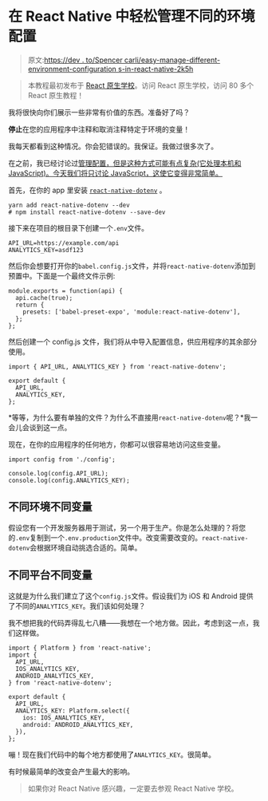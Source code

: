 # 在 React Native 中轻松管理不同的环境配置

> 原文:[https://dev . to/Spencer carli/easy-manage-different-environment-configuration s-in-react-native-2k5h](https://dev.to/spencercarli/easily-manage-different-environment-configurations-in-react-native-2k5h)

> 本教程最初发布于 [React 原生学校](https://www.reactnativeschool.com/easily-manage-different-environment-configurations-in-react-native)。访问 React 原生学校，访问 80 多个 React 原生教程！

我将很快向你们展示一些非常有价值的东西。准备好了吗？

**停止**在您的应用程序中注释和取消注释特定于环境的变量！

我每天都看到这种情况。你会犯错误的。我保证。我做过很多次了。

在之前，我已经讨论过[管理配置，但是这种方式可能有点复杂(它处理本机和 JavaScript)。今天我们将只讨论 JavaScript，这使它变得非常简单。](https://www.reactnativeschool.com/managing-configuration-in-react-native)

首先，在你的 app 里安装 [`react-native-dotenv`](https://github.com/motdotla/react-native-dotenv#readme) 。

```
yarn add react-native-dotenv --dev
# npm install react-native-dotenv --save-dev 
```

接下来在项目的根目录下创建一个`.env`文件。

```
API_URL=https://example.com/api
ANALYTICS_KEY=asdf123 
```

然后你会想要打开你的`babel.config.js`文件，并将`react-native-dotenv`添加到预置中。下面是一个最终文件示例:

```
module.exports = function(api) {
  api.cache(true);
  return {
    presets: ['babel-preset-expo', 'module:react-native-dotenv'],
  };
}; 
```

然后创建一个 config.js 文件，我们将从中导入配置信息，供应用程序的其余部分使用。

```
import { API_URL, ANALYTICS_KEY } from 'react-native-dotenv';

export default {
  API_URL,
  ANALYTICS_KEY,
}; 
```

*等等，为什么要有单独的文件？为什么不直接用`react-native-dotenv`呢？*我一会儿会谈到这一点。

现在，在你的应用程序的任何地方，你都可以很容易地访问这些变量。

```
import config from './config';

console.log(config.API_URL);
console.log(config.ANALYTICS_KEY); 
```

## [](#different-variables-for-different-environments)不同环境不同变量

假设您有一个开发服务器用于测试，另一个用于生产。你是怎么处理的？将您的`.env`复制到一个`.env.production`文件中。改变需要改变的。`react-native-dotenv`会根据环境自动挑选合适的。简单。

## [](#different-variables-for-different-platforms)不同平台不同变量

这就是为什么我们建立了这个`config.js`文件。假设我们为 iOS 和 Android 提供了不同的`ANALYTICS_KEY`。我们该如何处理？

我不想把我的代码弄得乱七八糟——我想在一个地方做。因此，考虑到这一点，我们这样做。

```
import { Platform } from 'react-native';
import {
  API_URL,
  IOS_ANALYTICS_KEY,
  ANDROID_ANALYTICS_KEY,
} from 'react-native-dotenv';

export default {
  API_URL,
  ANALYTICS_KEY: Platform.select({
    ios: IOS_ANALYTICS_KEY,
    android: ANDROID_ANALYTICS_KEY,
  }),
}; 
```

嘣！现在我们代码中的每个地方都使用了`ANALYTICS_KEY`。很简单。

有时候最简单的改变会产生最大的影响。

> 如果你对 React Native 感兴趣，一定要去参观 React Native 学校。